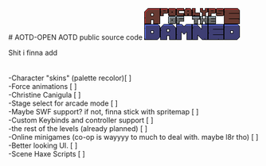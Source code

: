 <!DOCTYPE html>
<html>
# AOTD-OPEN
 AOTD public source code
<img src="assets/sprites/logo3.png"/>

 Shit i finna add<br><br>
 <br>-Character "skins" (palette recolor)[ ]
 <br>-Force animations [ ]
 <br>-Christine Canigula [ ]
 <br>-Stage select for arcade mode [ ]
 <br>-Maybe SWF support? if not, finna stick with spritemap [ ]
 <br>-Custom Keybinds and controller support [ ]
 <br>-the rest of the levels (already planned) [ ]
 <br>-Online minigames (co-op is wayyyy to much to deal with. maybe l8r tho) [ ]
 <br>-Better looking UI. [ ]
 <br>-Scene Haxe Scripts [ ]

</html>